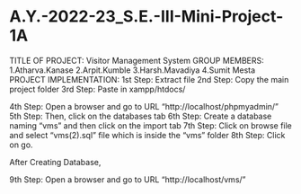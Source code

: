 # A.Y.-2022-23_S.E.-III-Mini-Project-1A

TITLE OF PROJECT: Visitor Management System
GROUP MEMBERS:
1.Atharva.Kanase
2.Arpit.Kumble
3.Harsh.Mavadiya
4.Sumit Mesta
PROJECT IMPLEMENTATION:
1st Step: Extract file
2nd Step: Copy the main project folder
3rd Step: Paste in xampp/htdocs/

4th Step: Open a browser and go to URL “http://localhost/phpmyadmin/”
5th Step: Then, click on the databases tab
6th Step: Create a database naming “vms” and then click on the import tab
7th Step: Click on browse file and select “vms(2).sql” file which is inside the “vms” folder
8th Step: Click on go.

After Creating Database,

9th Step: Open a browser and go to URL “http://localhost/vms/”
